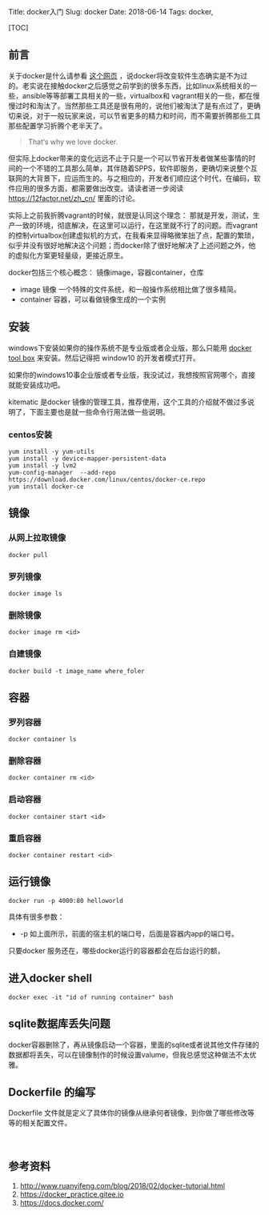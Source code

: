 Title: docker入门
Slug: docker
Date: 2018-06-14
Tags: docker,


[TOC]



## 前言

关于docker是什么请参看 [这个网页](https://docker_practice.gitee.io/introduction/what.html) ，说docker将改变软件生态确实是不为过的。老实说在接触docker之后感觉之前学到的很多东西，比如linux系统相关的一些，ansible等等部署工具相关的一些，virtualbox和 vagrant相关的一些，都在慢慢过时和淘汰了。当然那些工具还是很有用的，说他们被淘汰了是有点过了，更确切来说，对于一般玩家来说，可以节省更多的精力和时间，而不需要折腾那些工具那些配置学习折腾个老半天了。

> That‘s why we love docker.

但实际上docker带来的变化远远不止于只是一个可以节省开发者做某些事情的时间的一个不错的工具那么简单，其伴随着SPPS，软件即服务，更确切来说整个互联网的大背景下，应运而生的。与之相应的，开发者们顺应这个时代，在编码，软件应用的很多方面，都需要做出改变。请读者进一步阅读 https://12factor.net/zh_cn/ 里面的讨论。



实际上之前我折腾vagrant的时候，就很是认同这个理念： 那就是开发，测试，生产一致的环境，彻底解决，在这里可以运行，在这里就不行了的问题。而vagrant的控制virtualbox创建虚拟机的方式，在我看来显得略微笨拙了点，配置的繁琐，似乎并没有很好地解决这个问题；而docker除了很好地解决了上述问题之外，他的虚拟化方案更轻量级，更接近原生。



docker包括三个核心概念： 镜像image，容器container，仓库

- image 镜像 一个特殊的文件系统，和一般操作系统相比做了很多精简。
- container 容器，可以看做镜像生成的一个实例



## 安装

windows下安装如果你的操作系统不是专业版或者企业版，那么只能用 [docker tool box](https://docs.docker.com/toolbox/toolbox_install_windows/) 来安装。然后记得把 window10 的开发者模式打开。

如果你的windows10事企业版或者专业版，我没试过，我想按照官网哪个，直接就能安装成功吧。

kitematic 是docker 镜像的管理工具，推荐使用，这个工具的介绍就不做过多说明了，下面主要也是就一些命令行用法做一些说明。



### centos安装

```
yum install -y yum-utils
yum install -y device-mapper-persistent-data
yum install -y lvm2
yum-config-manager  --add-repo  https://download.docker.com/linux/centos/docker-ce.repo
yum install docker-ce
```



## 镜像

### 从网上拉取镜像

```
docker pull 
```



### 罗列镜像

```
docker image ls
```

### 删除镜像

```
docker image rm <id>
```

### 自建镜像

```
docker build -t image_name where_foler
```



## 容器

### 罗列容器

```
docker container ls
```

### 删除容器

```
docker container rm <id>
```

### 启动容器

```
docker container start <id>
```



### 重启容器

```
docker container restart <id>
```





## 运行镜像

```
docker run -p 4000:80 helloworld
```

具体有很多参数：

- -p   如上面所示，前面的宿主机的端口号，后面是容器内app的端口号。



只要docker 服务还在，哪些docker运行的容器都会在后台运行的额，



## 进入docker shell

```
docker exec -it "id of running container" bash
```



## sqlite数据库丢失问题

docker容器删除了，再从镜像启动一个容器，里面的sqlite或者说其他文件存储的数据都将丢失，可以在镜像制作的时候设置valume，但我总感觉这种做法不太优雅。





## Dockerfile 的编写

Dockerfile 文件就是定义了具体你的镜像从继承何者镜像，到你做了哪些修改等等的相关配置文件。





​	

## 参考资料

1. http://www.ruanyifeng.com/blog/2018/02/docker-tutorial.html
2. https://docker_practice.gitee.io
3. https://docs.docker.com/